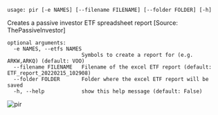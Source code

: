 ```
usage: pir [-e NAMES] [--filename FILENAME] [--folder FOLDER] [-h]
```

Creates a passive investor ETF spreadsheet report [Source: ThePassiveInvestor]

```
optional arguments:
  -e NAMES, --etfs NAMES
                        Symbols to create a report for (e.g. ARKW,ARKQ) (default: VOO)
  --filename FILENAME   Filename of the excel ETF report (default: ETF_report_20220215_102908)
  --folder FOLDER       Folder where the excel ETF report will be saved
  -h, --help            show this help message (default: False)
```

![pir](https://raw.githubusercontent.com/JerBouma/ThePassiveInvestor/master/Images/outputExample.gif)
